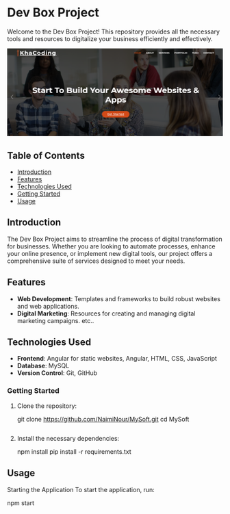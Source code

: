 # Dev Box Project

Welcome to the Dev Box Project! This repository provides all the necessary tools and resources to digitalize your business efficiently and effectively.

![Screenshot](img/devBox.PNG)


## Table of Contents

- [Introduction](#introduction)
- [Features](#features)
- [Technologies Used](#technologies-used)
- [Getting Started](#getting-started)
- [Usage](#usage)

## Introduction

The Dev Box Project aims to streamline the process of digital transformation for businesses. Whether you are looking to automate processes, enhance your online presence, or implement new digital tools, our project offers a comprehensive suite of services designed to meet your needs.

## Features

- **Web Development**: Templates and frameworks to build robust websites and web applications.
- **Digital Marketing**: Resources for creating and managing digital marketing campaigns.
etc..

## Technologies Used

- **Frontend**: Angular for static websites, Angular, HTML, CSS, JavaScript
- **Database**: MySQL
- **Version Control**: Git, GitHub

### Getting Started

1. Clone the repository:


   git clone https://github.com/NaimiNour/MySoft.git
   cd MySoft
   ```

2. Install the necessary dependencies:

   npm install
   pip install -r requirements.txt

## Usage
Starting the Application
To start the application, run:


npm start


